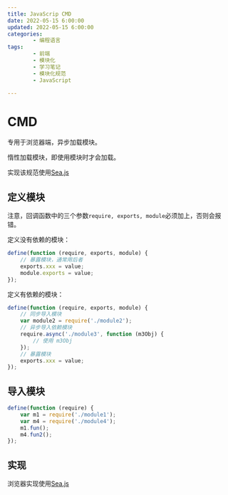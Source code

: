 ```yaml
---
title: JavaScrip CMD
date: 2022-05-15 6:00:00
updated: 2022-05-15 6:00:00
categories:
        - 编程语言
tags:
        - 前端
        - 模块化
        - 学习笔记
        - 模块化规范
        - JavaScript

---
```


# CMD

专用于浏览器端，异步加载模块。

惰性加载模块，即使用模块时才会加载。

实现该规范使用[Sea.js](https://github.com/seajs/seajs)

## 定义模块

注意，回调函数中的三个参数`require, exports, module`必须加上，否则会报错。

定义没有依赖的模块：

```js
define(function (require, exports, module) {
	// 暴露模块，通常用后者
	exports.xxx = value;
	module.exports = value;
});
```

定义有依赖的模块：

```js
define(function (require, exports, module) {
	// 同步导入模块
	var module2 = require('./module2');
	// 异步导入依赖模块
	require.async('./module3', function (m3Obj) {
		// 使用 m3Obj
	});
    // 暴露模块
	exports.xxx = value;
});
```

## 导入模块

```js
define(function (require) {
	var m1 = require('./module1');
	var m4 = require('./module4');
	m1.fun();
	m4.fun2();
});
```

## 实现

浏览器实现使用[Sea.js](https://github.com/seajs/seajs)
